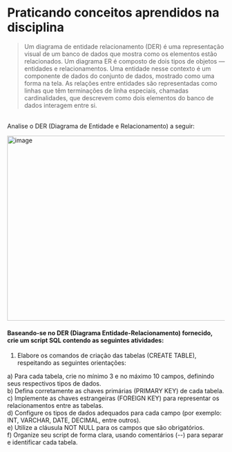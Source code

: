 # Praticando conceitos aprendidos na disciplina


> Um diagrama de entidade relacionamento (DER) é uma representação visual de um banco de dados que mostra como os elementos estão relacionados. Um diagrama ER é composto de dois tipos de objetos — entidades e relacionamentos. Uma entidade nesse contexto é um componente de dados do conjunto de dados, mostrado como uma forma na tela. As relações entre entidades são representadas como linhas que têm terminações de linha especiais, chamadas cardinalidades, que descrevem como dois elementos do banco de dados interagem entre si.

<br>Analise o DER (Diagrama de Entidade e Relacionamento) a seguir:<br>

<img width="892" height="428" alt="image" src="https://github.com/user-attachments/assets/eb83b8af-9e82-4d88-8fb3-dcfa729b10ca" />

#### Baseando-se no DER (Diagrama Entidade-Relacionamento) fornecido, crie um script SQL contendo as seguintes atividades:
 
1) Elabore os comandos de criação das tabelas (CREATE TABLE), respeitando as seguintes orientações:<br>

a) Para cada tabela, crie no mínimo 3 e no máximo 10 campos, definindo seus respectivos tipos de dados.
<br>b) Defina corretamente as chaves primárias (PRIMARY KEY) de cada tabela.
<br>c) Implemente as chaves estrangeiras (FOREIGN KEY) para representar os relacionamentos entre as tabelas.
<br>d) Configure os tipos de dados adequados para cada campo (por exemplo: INT, VARCHAR, DATE, DECIMAL, entre outros).
<br>e) Utilize a cláusula NOT NULL para os campos que são obrigatórios.
<br>f) Organize seu script de forma clara, usando comentários (--) para separar e identificar cada tabela.
